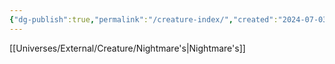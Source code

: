 ```yaml
---
{"dg-publish":true,"permalink":"/creature-index/","created":"2024-07-03T21:05:41.031-05:00","updated":"2024-06-13T15:08:00.000-05:00"}
---
```


[[Universes/External/Creature/Nightmare's\|Nightmare's]] 

